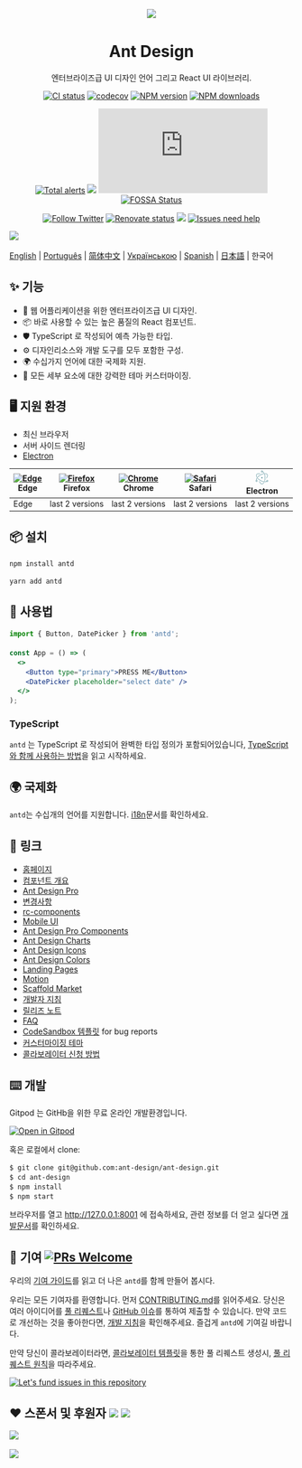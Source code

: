 <p align="center">
  <a href="https://ant.design">
    <img width="200" src="https://gw.alipayobjects.com/zos/rmsportal/KDpgvguMpGfqaHPjicRK.svg">
  </a>
</p>

<h1 align="center">Ant Design</h1>

<div align="center">

엔터브라이즈급 UI 디자인 언어 그리고 React UI 라이브러리.

[![CI status][github-action-image]][github-action-url] [![codecov][codecov-image]][codecov-url] [![NPM version][npm-image]][npm-url] [![NPM downloads][download-image]][download-url]

[![Total alerts][lgtm-image]][lgtm-url] [![][bundlephobia-image]][bundlephobia-url] [![][bundlesize-js-image]][unpkg-js-url] [![FOSSA Status][fossa-image]][fossa-url]

[![Follow Twitter][twitter-image]][twitter-url] [![Renovate status][renovate-image]][renovate-dashboard-url] [![][issues-helper-image]][issues-helper-url] [![Issues need help][help-wanted-image]][help-wanted-url]

[npm-image]: http://img.shields.io/npm/v/antd.svg?style=flat-square
[npm-url]: http://npmjs.org/package/antd
[github-action-image]: https://github.com/ant-design/ant-design/workflows/%E2%9C%85%20test/badge.svg
[github-action-url]: https://github.com/ant-design/ant-design/actions?query=workflow%3A%22%E2%9C%85+test%22
[codecov-image]: https://img.shields.io/codecov/c/github/ant-design/ant-design/master.svg?style=flat-square
[codecov-url]: https://codecov.io/gh/ant-design/ant-design/branch/master
[download-image]: https://img.shields.io/npm/dm/antd.svg?style=flat-square
[download-url]: https://npmjs.org/package/antd
[lgtm-image]: https://flat.badgen.net/lgtm/alerts/g/ant-design/ant-design
[lgtm-url]: https://lgtm.com/projects/g/ant-design/ant-design/alerts/
[fossa-image]: https://app.fossa.io/api/projects/git%2Bgithub.com%2Fant-design%2Fant-design.svg?type=shield
[fossa-url]: https://app.fossa.io/projects/git%2Bgithub.com%2Fant-design%2Fant-design?ref=badge_shield
[help-wanted-image]: https://flat.badgen.net/github/label-issues/ant-design/ant-design/help%20wanted/open
[help-wanted-url]: https://github.com/ant-design/ant-design/issues?q=is%3Aopen+is%3Aissue+label%3A%22help+wanted%22
[twitter-image]: https://badgen.net/twitter/follow/antdesignui?style=flat-square
[twitter-url]: https://twitter.com/AntDesignUI
[bundlesize-js-image]: https://img.badgesize.io/https:/unpkg.com/antd/dist/antd.min.js?label=antd.min.js&compression=gzip&style=flat-square
[unpkg-js-url]: https://unpkg.com/browse/antd/dist/antd.min.js
[bundlephobia-image]: https://badgen.net/bundlephobia/minzip/antd?style=flat-square
[bundlephobia-url]: https://bundlephobia.com/package/antd
[issues-helper-image]: https://img.shields.io/badge/using-issues--helper-orange?style=flat-square
[issues-helper-url]: https://github.com/actions-cool/issues-helper
[renovate-image]: https://img.shields.io/badge/renovate-enabled-brightgreen.svg?style=flat-square
[renovate-dashboard-url]: https://github.com/ant-design/ant-design/issues/32498

</div>

[![](https://gw.alipayobjects.com/mdn/rms_08e378/afts/img/A*Yl83RJhUE7kAAAAAAAAAAABkARQnAQ)](https://ant.design)

[English](./README.md) | [Português](./README-pt_BR.md) | [简体中文](./README-zh_CN.md) | [Українською](./README-uk_UA.md) | [Spanish](./README-sp_MX.md) | [日本語](./README-ja_JP.md) | 한국어

## ✨ 기능

- 🌈 웹 어플리케이션을 위한 엔터프라이즈급 UI 디자인.
- 📦 바로 사용할 수 있는 높은 품질의 React 컴포넌트.
- 🛡 TypeScript 로 작성되어 예측 가능한 타입.
- ⚙️ 디자인리소스와 개발 도구를 모두 포함한 구성.
- 🌍 수십가지 언어에 대한 국제화 지원.
- 🎨 모든 세부 요소에 대한 강력한 테마 커스터마이징.

## 🖥 지원 환경

- 최신 브라우저
- 서버 사이드 렌더링
- [Electron](https://www.electronjs.org/)

| [<img src="https://raw.githubusercontent.com/alrra/browser-logos/master/src/edge/edge_48x48.png" alt="Edge" width="24px" height="24px" />](http://godban.github.io/browsers-support-badges/)<br>Edge | [<img src="https://raw.githubusercontent.com/alrra/browser-logos/master/src/firefox/firefox_48x48.png" alt="Firefox" width="24px" height="24px" />](http://godban.github.io/browsers-support-badges/)<br>Firefox | [<img src="https://raw.githubusercontent.com/alrra/browser-logos/master/src/chrome/chrome_48x48.png" alt="Chrome" width="24px" height="24px" />](http://godban.github.io/browsers-support-badges/)<br>Chrome | [<img src="https://raw.githubusercontent.com/alrra/browser-logos/master/src/safari/safari_48x48.png" alt="Safari" width="24px" height="24px" />](http://godban.github.io/browsers-support-badges/)<br>Safari | [<img src="https://raw.githubusercontent.com/alrra/browser-logos/master/src/electron/electron_48x48.png" alt="Electron" width="24px" height="24px" />](http://godban.github.io/browsers-support-badges/)<br>Electron |
| --- | --- | --- | --- | --- |
| Edge | last 2 versions | last 2 versions | last 2 versions | last 2 versions |

## 📦 설치

```bash
npm install antd
```

```bash
yarn add antd
```

## 🔨 사용법

```jsx
import { Button, DatePicker } from 'antd';

const App = () => (
  <>
    <Button type="primary">PRESS ME</Button>
    <DatePicker placeholder="select date" />
  </>
);
```

### TypeScript

`antd` 는 TypeScript 로 작성되어 완벽한 타입 정의가 포함되어있습니다, [TypeScript 와 함께 사용하는 방법](https://ant.design/docs/react/use-in-typescript)을 읽고 시작하세요.

## 🌍 국제화

`antd`는 수십개의 언어를 지원합니다. [i18n](https://ant.design/docs/react/i18n)문서를 확인하세요.

## 🔗 링크

- [홈페이지](https://ant.design/)
- [컴포넌트 개요](https://ant.design/components/overview)
- [Ant Design Pro](http://pro.ant.design/)
- [변경사항](CHANGELOG.en-US.md)
- [rc-components](http://react-component.github.io/)
- [Mobile UI](http://mobile.ant.design)
- [Ant Design Pro Components](https://procomponents.ant.design)
- [Ant Design Charts](https://charts.ant.design)
- [Ant Design Icons](https://github.com/ant-design/ant-design-icons)
- [Ant Design Colors](https://github.com/ant-design/ant-design-colors)
- [Landing Pages](https://landing.ant.design)
- [Motion](https://motion.ant.design)
- [Scaffold Market](http://scaffold.ant.design)
- [개발자 지침](https://github.com/ant-design/ant-design/wiki/Development)
- [릴리즈 노트](https://github.com/ant-design/ant-design/wiki/%E8%BD%AE%E5%80%BC%E8%A7%84%E5%88%99%E5%92%8C%E7%89%88%E6%9C%AC%E5%8F%91%E5%B8%83%E6%B5%81%E7%A8%8B)
- [FAQ](https://ant.design/docs/react/faq)
- [CodeSandbox 템플릿](https://u.ant.design/codesandbox-repro) for bug reports
- [커스터마이징 테마](https://ant.design/docs/react/customize-theme)
- [콜라보레이터 신청 방법](https://github.com/ant-design/ant-design/wiki/Collaborators#how-to-apply-for-being-a-collaborator)

## ⌨️ 개발

Gitpod 는 GitHb을 위한 무료 온라인 개발환경입니다.

[![Open in Gitpod](https://gitpod.io/button/open-in-gitpod.svg)](https://gitpod.io/#https://github.com/ant-design/ant-design)

혹은 로컬에서 clone:

```bash
$ git clone git@github.com:ant-design/ant-design.git
$ cd ant-design
$ npm install
$ npm start
```

브라우저를 열고 http://127.0.0.1:8001 에 접속하세요, 관련 정보를 더 얻고 싶다면 [개발문서](https://github.com/ant-design/ant-design/wiki/Development)를 확인하세요.

## 🤝 기여 [![PRs Welcome](https://img.shields.io/badge/PRs-welcome-brightgreen.svg?style=flat-square)](http://makeapullrequest.com)

우리의 [기여 가이드](https://ant.design/docs/react/contributing)를 읽고 더 나은 `antd`를 함께 만들어 봅시다.

우리는 모든 기여자를 환영합니다. 먼저 [CONTRIBUTING.md](https://github.com/ant-design/ant-design/blob/master/.github/CONTRIBUTING.md)를 읽어주세요. 당신은 여러 아이디어를 [풀 리퀘스트](https://github.com/ant-design/ant-design/pulls)나 [GitHub 이슈](https://github.com/ant-design/ant-design/issues)를 통하여 제출할 수 있습니다. 만약 코드로 개선하는 것을 좋아한다면, [개발 지침](https://github.com/ant-design/ant-design/wiki/Development)을 확인해주세요. 즐겁게 `antd`에 기여길 바랍니다.

만약 당신이 콜라보레이터라면, [콜라보레이터 템플릿](https://github.com/ant-design/ant-design/compare?expand=1&template=collaborator.md)을 통한 풀 리퀘스트 생성시, [풀 리퀘스트 원칙](https://github.com/ant-design/ant-design/wiki/PR-principle)을 따라주세요.

[![Let's fund issues in this repository](https://issuehunt.io/static/embed/issuehunt-button-v1.svg)](https://issuehunt.io/repos/34526884)

## ❤️ 스폰서 및 후원자 [![](https://opencollective.com/ant-design/tiers/sponsors/badge.svg?label=Sponsors&color=brightgreen)](https://opencollective.com/ant-design#support) [![](https://opencollective.com/ant-design/tiers/backers/badge.svg?label=Backers&color=brightgreen)](https://opencollective.com/ant-design#support)

[![](https://opencollective.com/ant-design/tiers/sponsors.svg?avatarHeight=36)](https://opencollective.com/ant-design#support)

[![](https://opencollective.com/ant-design/tiers/backers.svg?avatarHeight=36)](https://opencollective.com/ant-design#support)
